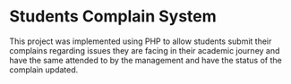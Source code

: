 # Students Complain System

This project was implemented using PHP to allow students submit their complains regarding issues they are facing in their academic journey and have the same attended to by the management and have the status of the complain updated.
